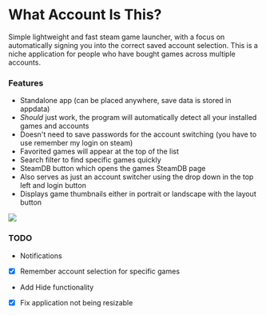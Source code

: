 # What Account Is This?
Simple lightweight and fast steam game launcher, with a focus on automatically signing you into the correct saved account selection.
This is a niche application for people who have bought games across multiple accounts.

### Features
- Standalone app (can be placed anywhere, save data is stored in appdata)
- *Should* just work, the program will automatically detect all your installed games and accounts
- Doesn't need to save passwords for the account switching (you have to use remember my login on steam)
- Favorited games will appear at the top of the list
- Search filter to find specific games quickly
- SteamDB button which opens the games SteamDB page
- Also serves as just an account switcher using the drop down in the top left and login button
- Displays game thumbnails either in portrait or landscape with the layout button

![](https://i.imgur.com/eCgnNNq.png)

### TODO
- Notifications
- [x] Remember account selection for specific games
- Add Hide functionality
- [x] Fix application not being resizable
